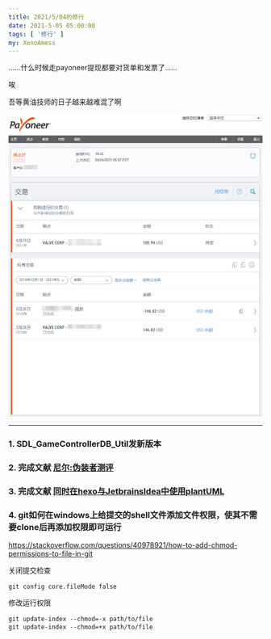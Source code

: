 ```yaml
---
title: 2021/5/04的修行
date: 2021-5-05 05:00:00
tags: [ '修行' ]
my: XenoAmess
---
```


……什么时候走payoneer提现都要对货单和发票了……

唉

吾等黄油技师的日子越来越难混了啊

![黄油技师](/resources/20210504修行/黄油技师.png)

---

### 1. SDL_GameControllerDB_Util发新版本

### 2. 完成文献 [尼尔:伪装者测评](/2021/05/05/20210504尼尔_伪装者测评)

### 3. 完成文献 [同时在hexo与JetbrainsIdea中使用plantUML](/2021/05/05/20210504同时在hexo与JetbrainsIdea中使用plantUML)

### 4. git如何在windows上给提交的shell文件添加文件权限，使其不需要clone后再添加权限即可运行

https://stackoverflow.com/questions/40978921/how-to-add-chmod-permissions-to-file-in-git

关闭提交检查
```shell
git config core.fileMode false
```

修改运行权限
```shell
git update-index --chmod=-x path/to/file
git update-index --chmod=+x path/to/file
```